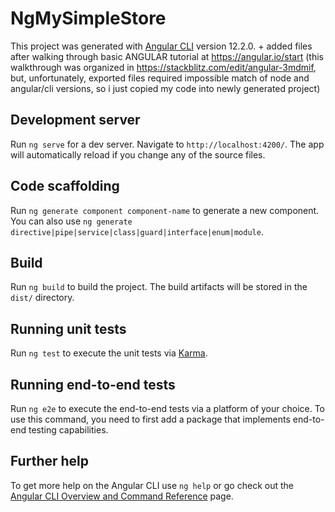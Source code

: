 # NgMySimpleStore

This project was generated with [Angular CLI](https://github.com/angular/angular-cli) version 12.2.0.
+
added files after walking through basic ANGULAR tutorial at https://angular.io/start
(this walkthrough was organized in https://stackblitz.com/edit/angular-3mdmif, but, unfortunately, exported files required impossible match of node and angular/cli versions, so i just copied my code into newly generated project)

## Development server

Run `ng serve` for a dev server. Navigate to `http://localhost:4200/`. The app will automatically reload if you change any of the source files.

## Code scaffolding

Run `ng generate component component-name` to generate a new component. You can also use `ng generate directive|pipe|service|class|guard|interface|enum|module`.

## Build

Run `ng build` to build the project. The build artifacts will be stored in the `dist/` directory.

## Running unit tests

Run `ng test` to execute the unit tests via [Karma](https://karma-runner.github.io).

## Running end-to-end tests

Run `ng e2e` to execute the end-to-end tests via a platform of your choice. To use this command, you need to first add a package that implements end-to-end testing capabilities.

## Further help

To get more help on the Angular CLI use `ng help` or go check out the [Angular CLI Overview and Command Reference](https://angular.io/cli) page.
